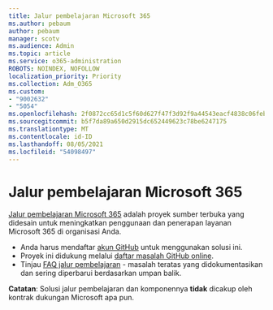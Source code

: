 ```yaml
---
title: Jalur pembelajaran Microsoft 365
ms.author: pebaum
author: pebaum
manager: scotv
ms.audience: Admin
ms.topic: article
ms.service: o365-administration
ROBOTS: NOINDEX, NOFOLLOW
localization_priority: Priority
ms.collection: Adm_O365
ms.custom:
- "9002632"
- "5054"
ms.openlocfilehash: 2f0872cc65d1c5f60d627f47f3d92f9a44543eacf4838c06feb04c082c88e29d
ms.sourcegitcommit: b5f7da89a650d2915dc652449623c78be6247175
ms.translationtype: MT
ms.contentlocale: id-ID
ms.lasthandoff: 08/05/2021
ms.locfileid: "54098497"
---
```

# <a name="microsoft-365-learning-pathways"></a>Jalur pembelajaran Microsoft 365

[Jalur pembelajaran Microsoft 365](https://docs.microsoft.com/office365/customlearning/) adalah proyek sumber terbuka yang didesain untuk meningkatkan penggunaan dan penerapan layanan Microsoft 365 di organisasi Anda.

- Anda harus mendaftar [akun GitHub](https://aka.ms/joingithub) untuk menggunakan solusi ini.
- Proyek ini didukung melalui [daftar masalah GitHub online](https://aka.ms/CustomLearningHelp).
- Tinjau [FAQ jalur pembelajaran](https://docs.microsoft.com/office365/customlearning/faq) - masalah teratas yang didokumentasikan dan sering diperbarui berdasarkan umpan balik.

**Catatan**: Solusi jalur pembelajaran dan komponennya **tidak** dicakup oleh kontrak dukungan Microsoft apa pun.
